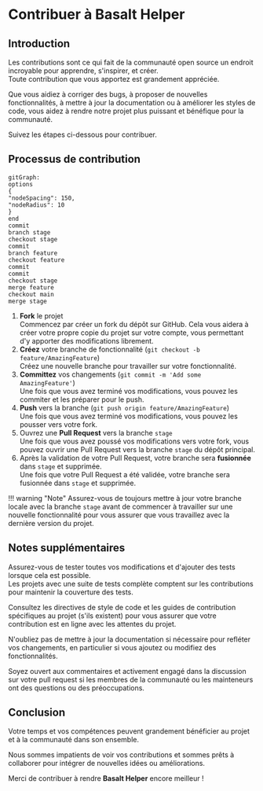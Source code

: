 # **Contribuer à Basalt Helper**

## **Introduction**

Les contributions sont ce qui fait de la communauté open source un endroit incroyable pour apprendre, s'inspirer, et créer.  
Toute contribution que vous apportez est grandement appréciée.

Que vous aidiez à corriger des bugs, à proposer de nouvelles fonctionnalités, à mettre à jour la documentation ou à améliorer les styles de code, vous aidez à rendre notre projet plus puissant et bénéfique pour la communauté.

Suivez les étapes ci-dessous pour contribuer.

## **Processus de contribution**

```mermaid
gitGraph:
options
{
"nodeSpacing": 150,
"nodeRadius": 10
}
end
commit
branch stage
checkout stage
commit
branch feature
checkout feature
commit
commit
checkout stage
merge feature
checkout main
merge stage
```

1. **Fork** le projet  
    Commencez par créer un fork du dépôt sur GitHub. Cela vous aidera à créer votre propre copie du projet sur votre compte, vous permettant d'y apporter des modifications librement.
2. **Créez** votre branche de fonctionnalité (`git checkout -b feature/AmazingFeature`)  
    Créez une nouvelle branche pour travailler sur votre fonctionnalité.
3. **Committez** vos changements (`git commit -m 'Add some AmazingFeature'`)  
    Une fois que vous avez terminé vos modifications, vous pouvez les commiter et les préparer pour le push.
4. **Push** vers la branche (`git push origin feature/AmazingFeature`)  
    Une fois que vous avez terminé vos modifications, vous pouvez les pousser vers votre fork.
5. Ouvrez une **Pull Request** vers la branche `stage`  
    Une fois que vous avez poussé vos modifications vers votre fork, vous pouvez ouvrir une Pull Request vers la branche `stage` du dépôt principal.
6. Après la validation de votre Pull Request, votre branche sera **fusionnée** dans `stage` et supprimée.  
    Une fois que votre Pull Request a été validée, votre branche sera fusionnée dans `stage` et supprimée.


!!! warning "Note"
    Assurez-vous de toujours mettre à jour votre branche locale avec la branche `stage` avant de commencer à travailler sur une nouvelle fonctionnalité pour vous assurer que vous travaillez avec la dernière version du projet.

## **Notes supplémentaires**

Assurez-vous de tester toutes vos modifications et d'ajouter des tests lorsque cela est possible.  
Les projets avec une suite de tests complète comptent sur les contributions pour maintenir la couverture des tests.

Consultez les directives de style de code et les guides de contribution spécifiques au projet (s'ils existent) pour vous assurer que votre contribution est en ligne avec les attentes du projet.

N'oubliez pas de mettre à jour la documentation si nécessaire pour refléter vos changements, en particulier si vous ajoutez ou modifiez des fonctionnalités.

Soyez ouvert aux commentaires et activement engagé dans la discussion sur votre pull request si les membres de la communauté ou les mainteneurs ont des questions ou des préoccupations.

## **Conclusion**

Votre temps et vos compétences peuvent grandement bénéficier au projet et à la communauté dans son ensemble.

Nous sommes impatients de voir vos contributions et sommes prêts à collaborer pour intégrer de nouvelles idées ou améliorations.

Merci de contribuer à rendre **Basalt Helper** encore meilleur !
